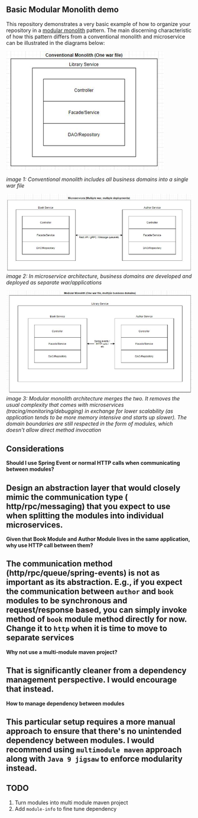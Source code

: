 ## Basic Modular Monolith demo

This repository demonstrates a very basic example of how to organize your
repository in
a [modular monolith](https://www.jrebel.com/blog/what-is-a-modular-monolith)
pattern. The main discerning characteristic of how this pattern differs from a
conventional monolith and microservice can be illustrated in the diagrams below:

![conventional monolith](docs/conventional-monolith.JPG)

*image 1: Conventional monolith includes all business domains into a single war
file*

![microservice](docs/microservices.JPG)
*image 2: In microservice architecture, business domains are developed and
deployed as separate war/applications*

![modular-monolith](docs/modular-monolith.JPG)
*image 3: Modular monolith architecture merges the two. It removes the usual
complexity that comes with microservices (tracing/monitoring/debugging) in
exchange for lower scalability (as application tends to be more memory intensive
and starts up slower). The domain boundaries are still respected in the form of
modules, which doesn't allow direct method invocation*

## Considerations

**Should I use Spring Event or normal HTTP calls when communicating between
modules?**

Design an abstraction layer that would closely mimic the communication type (
http/rpc/messaging) that you expect to use when splitting the modules into
individual microservices.
---

**Given that Book Module and Author Module lives in the same application, why
use HTTP call between them?**

The communication method (http/rpc/queue/spring-events) is not as important as
its abstraction. E.g., if you expect the communication between `author`
and `book` modules to be synchronous and request/response based, you can simply
invoke method of `book` module method directly for now. Change it to `http` when
it is time to move to separate services
---

**Why not use a multi-module maven project?**

That is significantly cleaner from a dependency management perspective. I would
encourage that instead.
---

**How to manage dependency between modules**

This particular setup requires a more manual approach to ensure that there's no
unintended dependency between modules. I would recommend using `multimodule maven`
approach along with `Java 9 jigsaw` to enforce modularity instead.
---

## TODO
1. Turn modules into multi module maven project
1. Add `module-info` to fine tune dependency